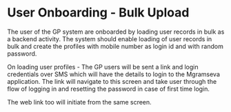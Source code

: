 # User Onboarding - Bulk Upload

The user of the GP system are onboarded by loading user records in bulk as a backend activity. The system should enable loading of user records in bulk and create the profiles with mobile number as login id and with random password.

On loading user profiles - The GP users will be sent a link and login credentials over SMS which will have the details to login to the Mgramseva application. The link will navigate to this screen and take user through the flow of logging in and resetting the password in case of first time login.

The web link too will initiate from the same screen.

